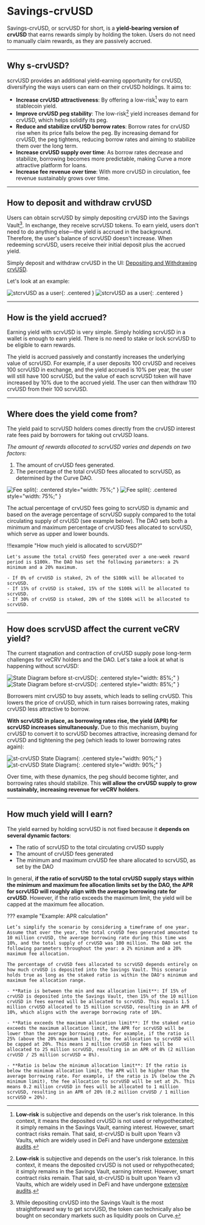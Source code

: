 <h1>Savings-crvUSD</h1>

Savings-crvUSD, or scrvUSD for short, is a **yield-bearing version of crvUSD** that earns rewards simply by holding the token. Users do not need to manually claim rewards, as they are passively accrued.


---


## **Why s-crvUSD?**

scrvUSD provides an additional yield-earning opportunity for crvUSD, diversifying the ways users can earn on their crvUSD holdings. It aims to:

- **Increase crvUSD attractiveness**: By offering a low-risk[^1] way to earn stablecoin yield.
- **Improve crvUSD peg stability**: The low-risk[^1] yield increases demand for crvUSD, which helps solidify its peg.
- **Reduce and stabilize crvUSD borrow rates**: Borrow rates for crvUSD rise when its price falls below the peg. By increasing demand for crvUSD, the peg tightens, reducing borrow rates and aiming to stabilize them over the long term.
- **Increase crvUSD supply over time**: As borrow rates decrease and stabilize, borrowing becomes more predictable, making Curve a more attractive platform for loans.
- **Increase fee revenue over time**: With more crvUSD in circulation, fee revenue sustainably grows over time.

[^1]: **Low-risk** is subjective and depends on the user's risk tolerance. In this context, it means the deposited crvUSD is not used or rehypothecated; it simply remains in the Savings Vault, earning interest. However, smart contract risks remain. That said, st-crvUSD is built upon Yearn v3 Vaults, which are widely used in DeFi and have undergone [extensive audits](https://github.com/yearn/yearn-vaults-v3/tree/master/audits).



---


## **How to deposit and withdraw crvUSD**

Users can obtain scrvUSD by simply depositing crvUSD into the Savings Vault[^2]. In exchange, they receive scrvUSD tokens. To earn yield, users don't need to do anything else—the yield is accrued in the background. Therefore, the user's balance of scrvUSD doesn't increase. When redeeming scrvUSD, users receive their initial deposit plus the accrued yield.

[^2]: While depositing crvUSD into the Savings Vault is the most straightforward way to get scrvUSD, the token can technically also be bought on secondary markets such as liquidity pools on Curve.

Simply deposit and withdraw crvUSD in the UI: [Depositing and Withdrawing crvUSD](https://yearn.finance/savings-crvusd).

Let's look at an example:

![stcrvUSD as a user](../images/scrvusd/scrvusd_as_a_user_light.svg#only-light){: .centered }
![stcrvUSD as a user](../images/scrvusd/scrvusd_as_a_user_dark.svg#only-dark){: .centered }


---


## **How is the yield accrued?**

Earning yield with scrvUSD is very simple. Simply holding scrvUSD in a wallet is enough to earn yield. There is no need to stake or lock scrvUSD to be eligible to earn rewards.

The yield is accrued passively and constantly increases the underlying value of scrvUSD. For example, if a user deposits 100 crvUSD and receives 100 scrvUSD in exchange, and the yield accrued is 10% per year, the user will still have 100 scrvUSD, but the value of each scrvUSD token will have increased by 10% due to the accrued yield. The user can then withdraw 110 crvUSD from their 100 scrvUSD.


---


## **Where does the yield come from?**

The yield paid to scrvUSD holders comes directly from the crvUSD interest rate fees paid by borrowers for taking out crvUSD loans.

*The amount of rewards allocated to scrvUSD varies and depends on two factors:*

1. The amount of crvUSD fees generated.
2. The percentage of the total crvUSD fees allocated to scrvUSD, as determined by the Curve DAO.

![Fee split](../images/scrvusd/scrvusd_fee_split_light.svg#only-light){: .centered style="width: 75%;" }
![Fee split](../images/scrvusd/scrvusd_fee_split_dark.svg#only-dark){: .centered style="width: 75%;" }

The actual percentage of crvUSD fees going to scrvUSD is dynamic and based on the average percentage of scrvUSD supply compared to the total circulating supply of crvUSD (see example below). The DAO sets both a minimum and maximum percentage of crvUSD fees allocated to scrvUSD, which serve as upper and lower bounds.

!!!example "How much yield is allocated to scrvUSD?"

    Let's assume the total crvUSD fees generated over a one-week reward period is $100k. The DAO has set the following parameters: a 2% minimum and a 20% maximum.

    - If 0% of crvUSD is staked, 2% of the $100k will be allocated to scrvUSD.
    - If 15% of crvUSD is staked, 15% of the $100k will be allocated to scrvUSD.
    - If 30% of crvUSD is staked, 20% of the $100k will be allocated to scrvUSD.


---


## **How does scrvUSD affect the current veCRV yield?**

The current stagnation and contraction of crvUSD supply pose long-term challenges for veCRV holders and the DAO. Let's take a look at what is happening without scrvUSD:

![State Diagram before st-crvUSD](../images/scrvusd/before_light.svg#only-light){: .centered style="width: 85%;" }
![State Diagram before st-crvUSD](../images/scrvusd/before_dark.svg#only-dark){: .centered style="width: 85%;" }

Borrowers mint crvUSD to buy assets, which leads to selling crvUSD. This lowers the price of crvUSD, which in turn raises borrowing rates, making crvUSD less attractive to borrow.

**With scrvUSD in place, as borrowing rates rise, the yield (APR) for scrvUSD increases simultaneously.** Due to this mechanism, buying crvUSD to convert it to scrvUSD becomes attractive, increasing demand for crvUSD and tightening the peg (which leads to lower borrowing rates again):

![st-crvUSD State Diagram](../images/scrvusd/scrvusd_light.svg#only-light){: .centered style="width: 90%;" }
![st-crvUSD State Diagram](../images/scrvusd/scrvusd_dark.svg#only-dark){: .centered style="width: 90%;" }

Over time, with these dynamics, the peg should become tighter, and borrowing rates should stabilize. This **will allow the crvUSD supply to grow sustainably, increasing revenue for veCRV holders**.


---


## **How much yield will I earn?**

The yield earned by holding scrvUSD is not fixed because it **depends on several dynamic factors**:

- The ratio of scrvUSD to the total circulating crvUSD supply
- The amount of crvUSD fees generated
- The minimum and maximum crvUSD fee share allocated to scrvUSD, as set by the DAO

In general, **if the ratio of scrvUSD to the total crvUSD supply stays within the minimum and maximum fee allocation limits set by the DAO, the APR for scrvUSD will roughly align with the average borrowing rate for crvUSD**. However, if the ratio exceeds the maximum limit, the yield will be capped at the maximum fee allocation.

??? example "Example: APR calculation"

    Let’s simplify the scenario by considering a timeframe of one year. Assume that over the year, the total crvUSD fees generated amounted to 10 million crvUSD, the average borrowing rate during this time was 10%, and the total supply of crvUSD was 100 million. The DAO set the following parameters throughout the year: a 2% minimum and a 20% maximum fee allocation.

    The percentage of crvUSD fees allocated to scrvUSD depends entirely on how much crvUSD is deposited into the Savings Vault. This scenario holds true as long as the staked ratio is within the DAO's minimum and maximum fee allocation range.

    - **Ratio is between the min and max allocation limit**: If 15% of crvUSD is deposited into the Savings Vault, then 15% of the 10 million crvUSD in fees earned will be allocated to scrvUSD. This equals 1.5 million crvUSD allocated to 15 million scrvUSD, resulting in an APR of 10%, which aligns with the average borrowing rate of 10%.

    - **Ratio exceeds the maximum allocation limit**: If the staked ratio exceeds the maximum allocation limit, the APR for scrvUSD will be lower than the average borrowing rate. For example, if the ratio is 25% (above the 20% maximum limit), the fee allocation to scrvUSD will be capped at 20%. This means 2 million crvUSD in fees will be allocated to 25 million scrvUSD, resulting in an APR of 8% (2 million crvUSD / 25 million scrvUSD = 8%).

    - **Ratio is below the minimum allocation limit**: If the ratio is below the minimum allocation limit, the APR will be higher than the average borrowing rate. For example, if the ratio is 1% (below the 2% minimum limit), the fee allocation to scrvUSD will be set at 2%. This means 0.2 million crvUSD in fees will be allocated to 1 million scrvUSD, resulting in an APR of 20% (0.2 million crvUSD / 1 million scrvUSD = 20%).
